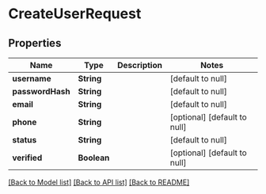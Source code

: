 # CreateUserRequest
## Properties

Name | Type | Description | Notes
------------ | ------------- | ------------- | -------------
**username** | **String** |  | [default to null]
**passwordHash** | **String** |  | [default to null]
**email** | **String** |  | [default to null]
**phone** | **String** |  | [optional] [default to null]
**status** | **String** |  | [default to null]
**verified** | **Boolean** |  | [optional] [default to null]

[[Back to Model list]](../README.md#documentation-for-models) [[Back to API list]](../README.md#documentation-for-api-endpoints) [[Back to README]](../README.md)

